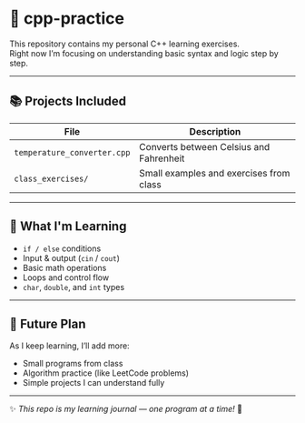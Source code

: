 # 🧠 cpp-practice

This repository contains my personal C++ learning exercises.  
Right now I’m focusing on understanding basic syntax and logic step by step.

---

## 📚 Projects Included

| File | Description |
|------|--------------|
| `temperature_converter.cpp` | Converts between Celsius and Fahrenheit |
| `class_exercises/` | Small examples and exercises from class |

---

## 🧩 What I'm Learning
- `if / else` conditions  
- Input & output (`cin` / `cout`)  
- Basic math operations  
- Loops and control flow  
- `char`, `double`, and `int` types  

---

## 🌱 Future Plan
As I keep learning, I’ll add more:
- Small programs from class  
- Algorithm practice (like LeetCode problems)  
- Simple projects I can understand fully

---

✨ *This repo is my learning journal — one program at a time!* 💪
